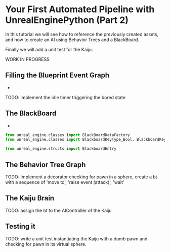 # Your First Automated Pipeline with UnrealEnginePython (Part 2)

In this tutorial we will see how to reference the previously created assets, and how to create an AI using Behavior Trees and a BlackBoard.

Finally we will add a unit test for the Kaiju.

WORK IN PROGRESS


## Filling the Blueprint Event Graph
-

TODO: implement the idle timer triggering the bored state

## The BlackBoard
-

```python
from unreal_engine.classes import BlackBoardDataFactory
from unreal_engine.classes import BlackboardKeyType_Bool, BlackboardKeyType_String

from unreal_engine.structs import BlackboardEntry

```

The Behavior Tree Graph
-

TODO: Implement a decorator checking for pawn in a sphere, create a bt with a sequence of 'move to', 'raise event (attack)', 'wait'

The Kaiju Brain
-

TODO: assign the bt to the AIController of the Kaiju

Testing it
-

TODO: write a unit test instantiating the Kaiju with a dumb pawn and checking for pawn in its virtual sphere.
